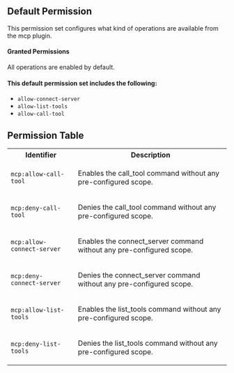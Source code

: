 ## Default Permission

This permission set configures what kind of
operations are available from the mcp plugin.

#### Granted Permissions

All operations are enabled by default.

#### This default permission set includes the following:

- `allow-connect-server`
- `allow-list-tools`
- `allow-call-tool`

## Permission Table

<table>
<tr>
<th>Identifier</th>
<th>Description</th>
</tr>

<tr>
<td>

`mcp:allow-call-tool`

</td>
<td>

Enables the call_tool command without any pre-configured scope.

</td>
</tr>

<tr>
<td>

`mcp:deny-call-tool`

</td>
<td>

Denies the call_tool command without any pre-configured scope.

</td>
</tr>

<tr>
<td>

`mcp:allow-connect-server`

</td>
<td>

Enables the connect_server command without any pre-configured scope.

</td>
</tr>

<tr>
<td>

`mcp:deny-connect-server`

</td>
<td>

Denies the connect_server command without any pre-configured scope.

</td>
</tr>

<tr>
<td>

`mcp:allow-list-tools`

</td>
<td>

Enables the list_tools command without any pre-configured scope.

</td>
</tr>

<tr>
<td>

`mcp:deny-list-tools`

</td>
<td>

Denies the list_tools command without any pre-configured scope.

</td>
</tr>
</table>
